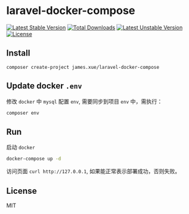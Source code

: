 # laravel-docker-compose

[![Latest Stable Version](https://poser.pugx.org/james.xue/laravel-docker-compose/v/stable.svg)](https://packagist.org/packages/james.xue/laraevl-docker-compose) 
[![Total Downloads](https://poser.pugx.org/james.xue/laravel-docker-compose/downloads.svg)](https://packagist.org/packages/james.xue/laraevl-docker-compose) 
[![Latest Unstable Version](https://poser.pugx.org/james.xue/laravel-docker-compose/v/unstable.svg)](https://packagist.org/packages/james.xue/laraevl-docker-compose) 
[![License](https://poser.pugx.org/james.xue/laravel-docker-compose/license.svg)](https://packagist.org/packages/james.xue/laraevl-docker-compose)

## Install

```shell
composer create-project james.xue/laravel-docker-compose
```

## Update docker `.env`

修改 `docker` 中 `mysql` 配置 `env`, 需要同步到项目 `env` 中，需执行：

```bash
composer env
```

## Run

启动 `docker`

```bash
docker-compose up -d
```

访问页面 `curl http://127.0.0.1`, 如果能正常表示部署成功，否则失败。

## License

MIT
